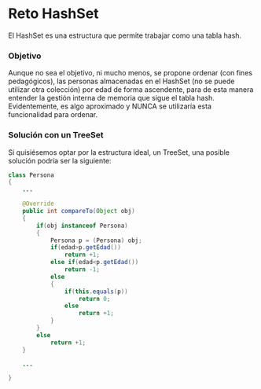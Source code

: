 # Reto HashSet

El HashSet es una estructura que permite trabajar como una tabla hash.

### Objetivo
Aunque no sea el objetivo, ni mucho menos, se propone ordenar (con fines pedagógicos), las personas almacenadas en el HashSet (no se puede utilizar otra colección) por edad de forma ascendente, para de esta manera entender la gestión interna de memoria que sigue el tabla hash. Evidentemente, es algo aproximado y NUNCA se utilizaría esta funcionalidad para ordenar.

### Solución con un TreeSet

Si quisiésemos optar por la estructura ideal, un TreeSet, una posible solución podría ser la siguiente:

```java
class Persona
{
	...

    @Override
    public int compareTo(Object obj)
    {
        if(obj instanceof Persona) 
        {
            Persona p = (Persona) obj;
            if(edad>p.getEdad())
                return +1;
            else if(edad<p.getEdad())
                return -1;
            else
            {
                if(this.equals(p))
                    return 0;
                else
                    return +1;
            }
        }
        else
            return +1;   
    }

    ...

}
```